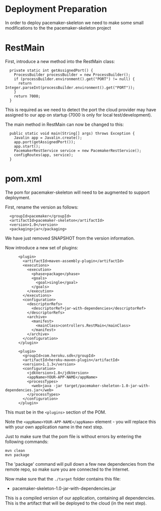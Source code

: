 # Deployment Preparation

In order to deploy pacemaker-skeleton we need to make some small modifications to the the pacemaker-skeleton project

# RestMain 

First, introduce a new method into the RestMain class:

~~~
  private static int getAssignedPort() {
    ProcessBuilder processBuilder = new ProcessBuilder();
    if (processBuilder.environment().get("PORT") != null) {
      return Integer.parseInt(processBuilder.environment().get("PORT"));
    }
    return 7000;
  }
~~~

This is required as we need to detect the port the cloud provider may have assigned to our app on startup (7000 is only for local test/development).

The main method in RestMain can now be changed to this:

~~~
  public static void main(String[] args) throws Exception {
    Javalin app = Javalin.create();
    app.port(getAssignedPort());
    app.start();
    PacemakerRestService service = new PacemakerRestService();
    configRoutes(app, service);
  }
~~~

# pom.xml

The pom for pacemaker-skeleton will need to be augmented to support deployment.

First, rename the version as follows:

~~~
  <groupId>pacemaker</groupId>
  <artifactId>pacemaker-skeleton</artifactId>
  <version>1.0</version>
  <packaging>jar</packaging>	
~~~

We have just removed SNAPSHOT from the version information.

Now introduce a new set of plugins:

~~~
      <plugin>
        <artifactId>maven-assembly-plugin</artifactId>
        <executions>
          <execution>
            <phase>package</phase>
            <goals>
              <goal>single</goal>
            </goals>
          </execution>
        </executions>
        <configuration>
          <descriptorRefs>
            <descriptorRef>jar-with-dependencies</descriptorRef>
          </descriptorRefs>
          <archive>
            <manifest>
              <mainClass>controllers.RestMain</mainClass>
            </manifest>
          </archive>
        </configuration>
      </plugin>

      <plugin>
        <groupId>com.heroku.sdk</groupId>
        <artifactId>heroku-maven-plugin</artifactId>
        <version>1.1.3</version>
        <configuration>
          <jdkVersion>1.8</jdkVersion>
          <appName>YOUR-APP-NAME</appName>
          <processTypes>
            <web>java -jar target/pacemaker-skeleton-1.0-jar-with-dependencies.jar</web>
          </processTypes>
        </configuration>
      </plugin>      
~~~

This must be in the `<plugins>` section of the POM.

Note the `<appName>YOUR-APP-NAME</appName>` element - you will replace this with your own application name in the next step.

Just to make sure that the pom file is without errors by entering the following commands:

~~~
mvn clean
mvn package
~~~

The 'package' command will pull down a few new dependencies from the remote repo, so make sure you are connected to the Internet. 

Now make sure that the `./target` folder contains this file:

- pacemaker-skeleton-1.0-jar-with-dependencies.jar

This is a compiled version of our application, containing all dependencies. This is the artifact that will be deployed to the cloud (in the next step).





